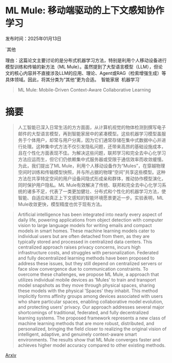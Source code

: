 # ML Mule: 移动端驱动的上下文感知协作学习

发布时间：2025年01月13日

`其他

理由：这篇论文主要讨论的是分布式机器学习方法，特别是利用个人移动设备进行模型训练和传输的新方法（ML Mule）。虽然提到了大型语言模型（LLM），但论文的核心内容并不直接涉及LLM的应用、理论、Agent或RAG（检索增强生成）等具体领域。因此，将其分类为“其他”更为合适。` `智能家居` `机器学习`

> ML Mule: Mobile-Driven Context-Aware Collaborative Learning

# 摘要

> 人工智能已深入日常生活的方方面面，从计算机视觉的物体检测到撰写电子邮件的大型语言模型，再到智能家居中的紧凑模型。这些机器学习模型虽服务于个体用户，却常与用户分离，因为它们通常存储在集中式数据中心并进行处理。这种集中式方法不仅引发隐私问题，还带来高昂的基础设施成本，且在个性化方面表现不佳。为解决这些问题，联邦学习和完全去中心化学习方法应运而生，但它们仍依赖集中式服务器或受限于通信效率而收敛缓慢。为此，我们提出了ML Mule，利用个人移动设备作为“Mules”，在穿越物理空间时训练和传输模型快照，并与所占据的物理“空间”共享这些模型。这种方法在共享特定空间的用户设备间隐式形成亲和群体，推动协作模型演化，同时保护用户隐私。ML Mule有效解决了传统、联邦和完全去中心化学习系统的诸多不足，代表了一类更加健壮、分布式和个性化的机器学习方法，使智能、自适应和真正上下文感知的智能环境愿景更近一步。实验表明，ML Mule收敛更快，模型精度也优于现有方法。

> Artificial intelligence has been integrated into nearly every aspect of daily life, powering applications from object detection with computer vision to large language models for writing emails and compact models in smart homes. These machine learning models cater to individual users but are often detached from them, as they are typically stored and processed in centralized data centers. This centralized approach raises privacy concerns, incurs high infrastructure costs, and struggles with personalization. Federated and fully decentralized learning methods have been proposed to address these issues, but they still depend on centralized servers or face slow convergence due to communication constraints. To overcome these challenges, we propose ML Mule, a approach that utilizes individual mobile devices as 'Mules' to train and transport model snapshots as they move through physical spaces, sharing these models with the physical 'Spaces' they inhabit. This method implicitly forms affinity groups among devices associated with users who share particular spaces, enabling collaborative model evolution, and protecting users' privacy. Our approach addresses several major shortcomings of traditional, federated, and fully decentralized learning systems. The proposed framework represents a new class of machine learning methods that are more robust, distributed, and personalized, bringing the field closer to realizing the original vision of intelligent, adaptive, and genuinely context-aware smart environments. The results show that ML Mule converges faster and achieves higher model accuracy compared to other existing methods.

[Arxiv](https://arxiv.org/abs/2501.07536)